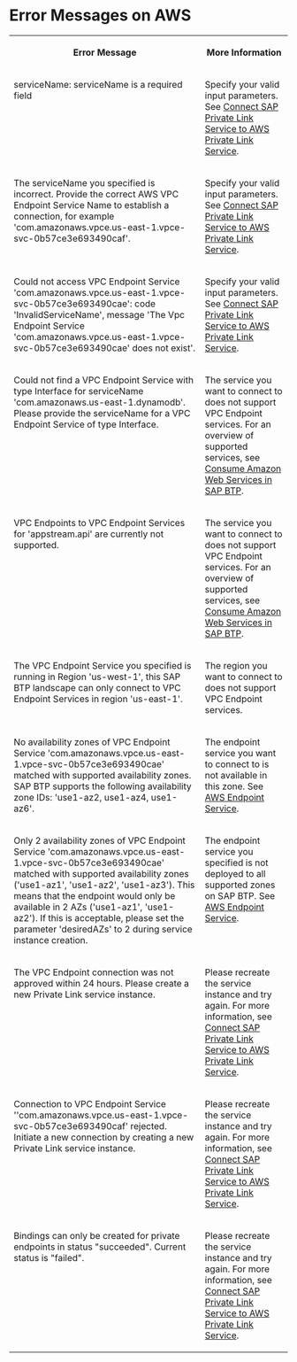 <!-- loiob4bc64d542ee4b238139a3987a4d1713 -->

# Error Messages on AWS




<table>
<tr>
<th valign="top">

Error Message



</th>
<th valign="top">

More Information



</th>
</tr>
<tr>
<td valign="top">

serviceName: serviceName is a required field



</td>
<td valign="top">

Specify your valid input parameters. See [Connect SAP Private Link Service to AWS Private Link Service](https://developers.sap.com/tutorials/private-link-aws.html).



</td>
</tr>
<tr>
<td valign="top">

The serviceName you specified is incorrect. Provide the correct AWS VPC Endpoint Service Name to establish a connection, for example 'com.amazonaws.vpce.us-east-1.vpce-svc-0b57ce3e693490caf'.



</td>
<td valign="top">

Specify your valid input parameters. See [Connect SAP Private Link Service to AWS Private Link Service](https://developers.sap.com/tutorials/private-link-aws.html).



</td>
</tr>
<tr>
<td valign="top">

Could not access VPC Endpoint Service 'com.amazonaws.vpce.us-east-1.vpce-svc-0b57ce3e693490cae': code 'InvalidServiceName', message 'The Vpc Endpoint Service 'com.amazonaws.vpce.us-east-1.vpce-svc-0b57ce3e693490cae' does not exist'.



</td>
<td valign="top">

Specify your valid input parameters. See [Connect SAP Private Link Service to AWS Private Link Service](https://developers.sap.com/tutorials/private-link-aws.html).



</td>
</tr>
<tr>
<td valign="top">

Could not find a VPC Endpoint Service with type Interface for serviceName 'com.amazonaws.us-east-1.dynamodb'. Please provide the serviceName for a VPC Endpoint Service of type Interface.



</td>
<td valign="top">

The service you want to connect to does not support VPC Endpoint services. For an overview of supported services, see [Consume Amazon Web Services in SAP BTP](using-sap-private-link-service/consume-amazon-web-services-in-sap-btp-5753419.md).



</td>
</tr>
<tr>
<td valign="top">

VPC Endpoints to VPC Endpoint Services for 'appstream.api' are currently not supported.



</td>
<td valign="top">

The service you want to connect to does not support VPC Endpoint services. For an overview of supported services, see [Consume Amazon Web Services in SAP BTP](using-sap-private-link-service/consume-amazon-web-services-in-sap-btp-5753419.md).



</td>
</tr>
<tr>
<td valign="top">

The VPC Endpoint Service you specified is running in Region 'us-west-1', this SAP BTP landscape can only connect to VPC Endpoint Services in region 'us-east-1'.



</td>
<td valign="top">

The region you want to connect to does not support VPC Endpoint services.



</td>
</tr>
<tr>
<td valign="top">

No availability zones of VPC Endpoint Service 'com.amazonaws.vpce.us-east-1.vpce-svc-0b57ce3e693490cae' matched with supported availability zones. SAP BTP supports the following availability zone IDs: 'use1-az2, use1-az4, use1-az6'.



</td>
<td valign="top">

The endpoint service you want to connect to is not available in this zone. See [AWS Endpoint Service](using-sap-private-link-service/aws-endpoint-service-6d1453b.md).



</td>
</tr>
<tr>
<td valign="top">

Only 2 availability zones of VPC Endpoint Service 'com.amazonaws.vpce.us-east-1.vpce-svc-0b57ce3e693490cae' matched with supported availability zones \('use1-az1', 'use1-az2', 'use1-az3'\). This means that the endpoint would only be available in 2 AZs \('use1-az1', 'use1-az2'\). If this is acceptable, please set the parameter 'desiredAZs' to 2 during service instance creation.



</td>
<td valign="top">

The endpoint service you specified is not deployed to all supported zones on SAP BTP. See [AWS Endpoint Service](using-sap-private-link-service/aws-endpoint-service-6d1453b.md).



</td>
</tr>
<tr>
<td valign="top">

The VPC Endpoint connection was not approved within 24 hours. Please create a new Private Link service instance.



</td>
<td valign="top">

Please recreate the service instance and try again. For more information, see [Connect SAP Private Link Service to AWS Private Link Service](https://developers.sap.com/tutorials/private-link-aws.html).



</td>
</tr>
<tr>
<td valign="top">

Connection to VPC Endpoint Service ''com.amazonaws.vpce.us-east-1.vpce-svc-0b57ce3e693490caf' rejected. Initiate a new connection by creating a new Private Link service instance.



</td>
<td valign="top">

Please recreate the service instance and try again. For more information, see [Connect SAP Private Link Service to AWS Private Link Service](https://developers.sap.com/tutorials/private-link-aws.html).



</td>
</tr>
<tr>
<td valign="top">

Bindings can only be created for private endpoints in status "succeeded". Current status is "failed".



</td>
<td valign="top">

Please recreate the service instance and try again. For more information, see [Connect SAP Private Link Service to AWS Private Link Service](https://developers.sap.com/tutorials/private-link-aws.html).



</td>
</tr>
</table>

